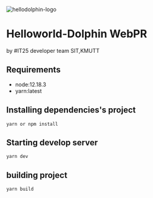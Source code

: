 ![hellodolphin-logo ](https://www.img.in.th/images/13daeed0a227eb08f7df78a44f13d72e.png)
# Helloworld-Dolphin WebPR
by #IT25 developer team SIT,KMUTT

## Requirements
- node:12.18.3
- yarn:latest

## Installing dependencies's project

    yarn or npm install


## Starting develop server

    yarn dev


## building project

    yarn build